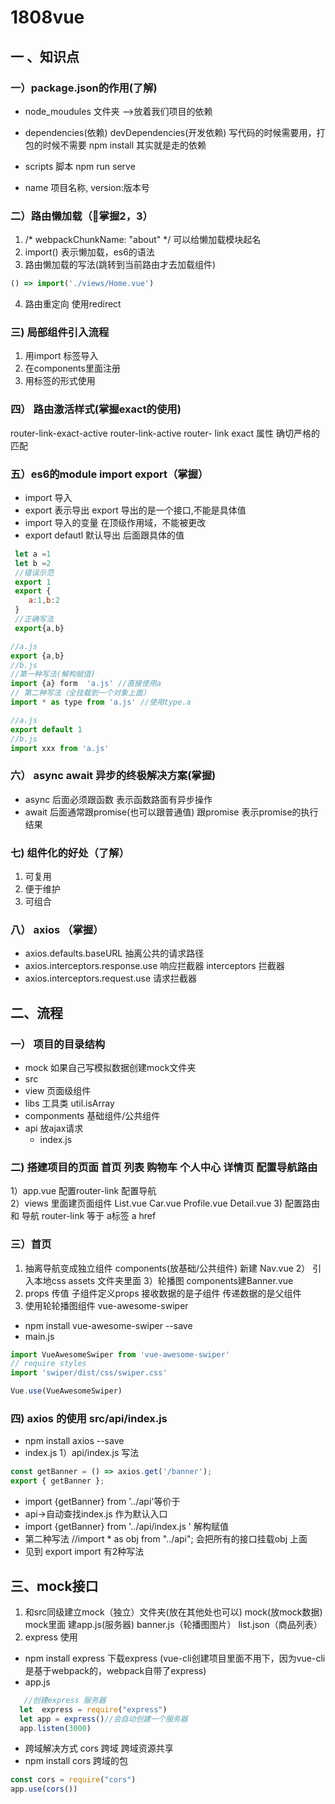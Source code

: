 # 1808vue

## 一 、知识点

### 一）package.json的作用(了解)
- node_moudules 文件夹 -->放着我们项目的依赖 

- dependencies(依赖)  devDependencies(开发依赖) 写代码的时候需要用，打包的时候不需要 npm install 其实就是走的依赖 
- scripts 脚本 npm run serve 
- name 项目名称, version:版本号
### 二）路由懒加载（掌握2，3）
1. /* webpackChunkName: "about" */   可以给懒加载模块起名 
2. import() 表示懒加载，es6的语法 
3. 路由懒加载的写法(跳转到当前路由才去加载组件) 
```js
() => import('./views/Home.vue')
```
4. 路由重定向 使用redirect 
### 三) 局部组件引入流程
1. 用import 标签导入
2. 在components里面注册
3. 用标签的形式使用 
### 四） 路由激活样式(掌握exact的使用) 
router-link-exact-active router-link-active
router- link   exact 属性 确切严格的匹配  
### 五）es6的module  import export（掌握） 
- import 导入
- export 表示导出  export 导出的是一个接口,不能是具体值 
- import 导入的变量 在顶级作用域，不能被更改 
- export defautl 默认导出 后面跟具体的值   
```js
 let a =1 
 let b =2 
 //错误示范 
 export 1 
 export {
	a:1,b:2
 }
 //正确写法
 export{a,b}
```
```js
//a.js 
export {a,b}   
//b.js 
//第一种写法(解构赋值)
import {a} form  'a.js' //直接使用a
// 第二种写法（全挂载到一个对象上面）
import * as type from 'a.js' //使用type.a 
```
```js
//a.js
export default 1
//b.js
import xxx from 'a.js'
```
### 六） async await 异步的终极解决方案(掌握) 
 - async 后面必须跟函数 表示函数路面有异步操作 
 - await 后面通常跟promise(也可以跟普通值) 跟promise  表示promise的执行结果 
###  七)  组件化的好处（了解）
 1. 可复用 
 2. 便于维护
 3. 可组合
### 八） axios （掌握）
 - axios.defaults.baseURL  抽离公共的请求路径 
 - axios.interceptors.response.use  响应拦截器  interceptors 拦截器 
 - axios.interceptors.request.use 请求拦截器  
 


## 二、流程
### 一） 项目的目录结构
- mock  如果自己写模拟数据创建mock文件夹
- src
 - view         页面级组件
 - libs         工具类 util.isArray 
 - componments  基础组件/公共组件 
 - api          放ajax请求 
    - index.js
### 二) 搭建项目的页面 首页 列表 购物车  个人中心 详情页  配置导航路由

1）app.vue 配置router-link 配置导航  
2）views 里面建页面组件 List.vue  Car.vue Profile.vue  Detail.vue
3) 配置路由 和 导航  router-link 等于 a标签  a href 
### 三）首页
1) 抽离导航变成独立组件  components(放基础/公共组件) 新建 Nav.vue
2） 引入本地css assets 文件夹里面 
3）轮播图   components建Banner.vue 
4) props 传值 子组件定义props 接收数据的是子组件  传递数据的是父组件 
5) 使用轮轮播图组件 vue-awesome-swiper
 - npm install vue-awesome-swiper --save
 - main.js 
 ```js 
 import VueAwesomeSwiper from 'vue-awesome-swiper'
// require styles
import 'swiper/dist/css/swiper.css'

Vue.use(VueAwesomeSwiper)
 ```
### 四) axios 的使用 src/api/index.js 
- npm install axios --save 
- index.js
1）api/index.js 写法
```js
const getBanner = () => axios.get('/banner');
export { getBanner };
```
- import {getBanner} from '../api'等价于 
- api->自动查找index.js 作为默认入口 
- import {getBanner} from '../api/index.js ' 解构赋值 
- 第二种写法 //import * as obj from "../api";  会把所有的接口挂载obj 上面 
- 见到 export import 有2种写法  

## 三、mock接口
 1) 和src同级建立mock（独立）文件夹(放在其他处也可以) mock(放mock数据) mock里面 建app.js(服务器)  banner.js（轮播图图片）  list.json（商品列表）
 2) express 使用 
 - npm install express 下载express (vue-cli创建项目里面不用下，因为vue-cli是基于webpack的，webpack自带了express)
 - app.js 
 ```js
    //创建express 服务器 
   let  express = require("express")
   let app = express()//会自动创建一个服务器
   app.listen(3000) 
 ```
 - 跨域解决方式 cors 跨域 跨域资源共享 
 - npm install cors 跨域的包 
 ```js
 const cors = require("cors")
 app.use(cors())
 ```
 



​       






